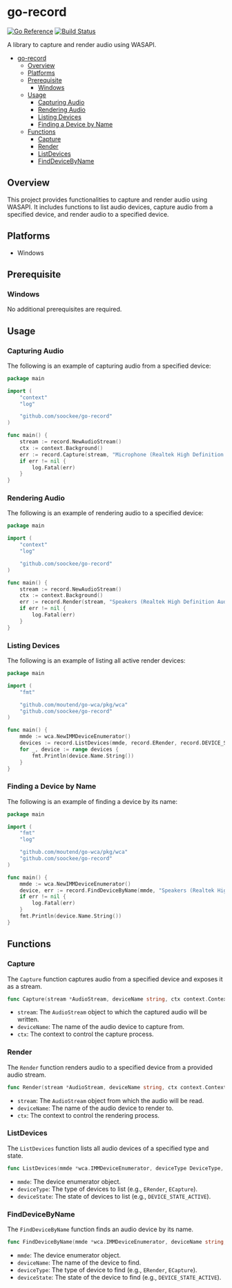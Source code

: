 # go-record

[![Go Reference](https://pkg.go.dev/badge/github.com/soockee/go-record.svg)](https://pkg.go.dev/github.com/yourusername/go-record)
[![Build Status](https://github.com/soockee/go-record/actions/workflows/test.yml/badge.svg)](https://github.com/soockee/go-record/actions?query=workflow%3Atest)

A library to capture and render audio using WASAPI.

- [go-record](#go-record)
  - [Overview](#overview)
  - [Platforms](#platforms)
  - [Prerequisite](#prerequisite)
    - [Windows](#windows)
  - [Usage](#usage)
    - [Capturing Audio](#capturing-audio)
    - [Rendering Audio](#rendering-audio)
    - [Listing Devices](#listing-devices)
    - [Finding a Device by Name](#finding-a-device-by-name)
  - [Functions](#functions)
    - [Capture](#capture)
    - [Render](#render)
    - [ListDevices](#listdevices)
    - [FindDeviceByName](#finddevicebyname)

## Overview

This project provides functionalities to capture and render audio using WASAPI. It includes functions to list audio devices, capture audio from a specified device, and render audio to a specified device.

## Platforms

- Windows

## Prerequisite

### Windows

No additional prerequisites are required.

## Usage

### Capturing Audio

The following is an example of capturing audio from a specified device:

```go
package main

import (
    "context"
    "log"

    "github.com/soockee/go-record"
)

func main() {
    stream := record.NewAudioStream()
    ctx := context.Background()
    err := record.Capture(stream, "Microphone (Realtek High Definition Audio)", ctx)
    if err != nil {
        log.Fatal(err)
    }
}
```

### Rendering Audio

The following is an example of rendering audio to a specified device:

```go
package main

import (
    "context"
    "log"

    "github.com/soockee/go-record"
)

func main() {
    stream := record.NewAudioStream()
    ctx := context.Background()
    err := record.Render(stream, "Speakers (Realtek High Definition Audio)", ctx)
    if err != nil {
        log.Fatal(err)
    }
}
```

### Listing Devices

The following is an example of listing all active render devices:

```go
package main

import (
    "fmt"

    "github.com/moutend/go-wca/pkg/wca"
    "github.com/soockee/go-record"
)

func main() {
    mmde := wca.NewIMMDeviceEnumerator()
    devices := record.ListDevices(mmde, record.ERender, record.DEVICE_STATE_ACTIVE)
    for _, device := range devices {
        fmt.Println(device.Name.String())
    }
}
```

### Finding a Device by Name

The following is an example of finding a device by its name:

```go
package main

import (
    "fmt"
    "log"

    "github.com/moutend/go-wca/pkg/wca"
    "github.com/soockee/go-record"
)

func main() {
    mmde := wca.NewIMMDeviceEnumerator()
    device, err := record.FindDeviceByName(mmde, "Speakers (Realtek High Definition Audio)", record.ERender, record.DEVICE_STATE_ACTIVE)
    if err != nil {
        log.Fatal(err)
    }
    fmt.Println(device.Name.String())
}
```

## Functions

### Capture

The `Capture` function captures audio from a specified device and exposes it as a stream.

```go
func Capture(stream *AudioStream, deviceName string, ctx context.Context) error
```

- `stream`: The `AudioStream` object to which the captured audio will be written.
- `deviceName`: The name of the audio device to capture from.
- `ctx`: The context to control the capture process.

### Render

The `Render` function renders audio to a specified device from a provided audio stream.

```go
func Render(stream *AudioStream, deviceName string, ctx context.Context) error
```

- `stream`: The `AudioStream` object from which the audio will be read.
- `deviceName`: The name of the audio device to render to.
- `ctx`: The context to control the rendering process.

### ListDevices

The `ListDevices` function lists all audio devices of a specified type and state.

```go
func ListDevices(mmde *wca.IMMDeviceEnumerator, deviceType DeviceType, deviceState DeviceState) []*Device
```

- `mmde`: The device enumerator object.
- `deviceType`: The type of devices to list (e.g., `ERender`, `ECapture`).
- `deviceState`: The state of devices to list (e.g., `DEVICE_STATE_ACTIVE`).

### FindDeviceByName

The `FindDeviceByName` function finds an audio device by its name.

```go
func FindDeviceByName(mmde *wca.IMMDeviceEnumerator, deviceName string, deviceType DeviceType, deviceState DeviceState) (*Device, error)
```

- `mmde`: The device enumerator object.
- `deviceName`: The name of the device to find.
- `deviceType`: The type of device to find (e.g., `ERender`, `ECapture`).
- `deviceState`: The state of the device to find (e.g., `DEVICE_STATE_ACTIVE`).
